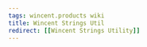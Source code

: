 ```yaml
---
tags: wincent.products wiki
title: Wincent Strings Util
redirect: [[Wincent Strings Utility]]
---
```


